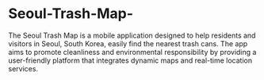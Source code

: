 # Seoul-Trash-Map-
The Seoul Trash Map is a mobile application designed to help residents and visitors in Seoul, South Korea, easily find the nearest trash cans. The app aims to promote cleanliness and environmental responsibility by providing a user-friendly platform that integrates dynamic maps and real-time location services.
